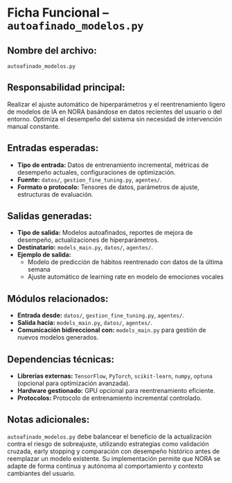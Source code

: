 # Ficha Funcional – `autoafinado_modelos.py`

## Nombre del archivo:
`autoafinado_modelos.py`

## Responsabilidad principal:
Realizar el ajuste automático de hiperparámetros y el reentrenamiento ligero de modelos de IA en NORA basándose en datos recientes del usuario o del entorno. Optimiza el desempeño del sistema sin necesidad de intervención manual constante.

## Entradas esperadas:
- **Tipo de entrada:** Datos de entrenamiento incremental, métricas de desempeño actuales, configuraciones de optimización.
- **Fuente:** `datos/`, `gestion_fine_tuning.py`, `agentes/`.
- **Formato o protocolo:** Tensores de datos, parámetros de ajuste, estructuras de evaluación.

## Salidas generadas:
- **Tipo de salida:** Modelos autoafinados, reportes de mejora de desempeño, actualizaciones de hiperparámetros.
- **Destinatario:** `models_main.py`, `datos/`, `agentes/`.
- **Ejemplo de salida:**
  - Modelo de predicción de hábitos reentrenado con datos de la última semana
  - Ajuste automático de learning rate en modelo de emociones vocales

## Módulos relacionados:
- **Entrada desde:** `datos/`, `gestion_fine_tuning.py`, `agentes/`.
- **Salida hacia:** `models_main.py`, `datos/`, `agentes/`.
- **Comunicación bidireccional con:** `models_main.py` para gestión de nuevos modelos generados.

## Dependencias técnicas:
- **Librerías externas:** `TensorFlow`, `PyTorch`, `scikit-learn`, `numpy`, `optuna` (opcional para optimización avanzada).
- **Hardware gestionado:** GPU opcional para reentrenamiento eficiente.
- **Protocolos:** Protocolo de entrenamiento incremental controlado.

## Notas adicionales:
`autoafinado_modelos.py` debe balancear el beneficio de la actualización contra el riesgo de sobreajuste, utilizando estrategias como validación cruzada, early stopping y comparación con desempeño histórico antes de reemplazar un modelo existente. Su implementación permite que NORA se adapte de forma continua y autónoma al comportamiento y contexto cambiantes del usuario.

